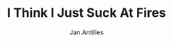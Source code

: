 ---
media: "images/rounds/round_2/suck_at_fires.png"
media_type: image
type: art
title: I Think I Just Suck At Fires
author: [Jan.Antilles]
desc: During the start of this round, there was an atmos bug that prevented fires from being lit.
---